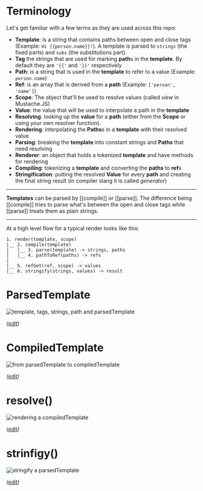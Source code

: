 # Terminology

Let's get familiar with a few terms as they are used across this repo:

* **Template**: is a string that contains paths between open and close tags (Example: `Hi {{person.name}}!`). A template is parsed to `strings` (the fixed parts) and `subs` (the substitutions part).
* **Tag** the strings that are used for marking **path**s in the **template**. By default they are `'{{'` and `'}}'` respectively
* **Path**: is a string that is used in the **template** to refer to a value (Example: `person.name`)
* **Ref**: is an array that is derived from a **path** (Example: `['person', 'name']`)
* **Scope**: The object that'll be used to resolve values (called _view_ in Mustache.JS)
* **Value**: the value that will be used to interpolate a path in the **template**
* **Resolving**: looking up the **value** for a **path** (either from the **Scope** or using your own resolver function).
* **Rendering**: interpolating the **Paths**s in a **template** with their resolved value
* **Parsing**: breaking the **template** into constant strings and **Paths** that need resolving
* **Renderer**: an object that holds a tokenized **template** and have methods for rendering
* **Compiling**: tokenizing a **template** and converting the **paths** to **ref**s
* **Stringification**: putting the resolved **Value** for every **path** and creating the
final string result (in compiler slang it is called _generator_)

---

**Templates** can be parsed by [[compile]] or [[parse]]. The difference being [[compile]] tries to parse what's between the open and close tags while [[parse]] treats them as plain strings.

---

At a high level flow for a typical render looks like this:

```
1. render(template, scope)
|__ 2. compile(template)
|   |__ 3. parse(template) -> strings, paths
|   |__ 4. pathToRef(paths) -> refs
|
|__ 5. refGet(ref, scope) -> values
|__ 6. stringify(strings, values) -> result
```

# ParsedTemplate

![template, tags, strings, path and parsedTemplate](https://docs.google.com/drawings/d/e/2PACX-1vRE87bGkAGC4GG-UtPy1pt8Hh_kh0H6l98qFYYgW63CGLzl1NY6pmhturNOsfxn_vp7jpOp268hCT8V/pub?w=1000)

_([edit](https://docs.google.com/drawings/d/16UKBDWKA0StgvWTqcHFlh-gUKFdRezZ_z5mvmKL3bEA/edit))_

# CompiledTemplate

![from parsedTemplate to compiledTemplate](https://docs.google.com/drawings/d/e/2PACX-1vTPA9RUOHkvY31Iq0GFs_LeqDGNtehulQg0Ole4MPxnCVBdwffcEiHDPrY78ZZvbNKxcrPlS6rSrenX/pub?w=1000)

_([edit](https://docs.google.com/drawings/d/1SiY4Yu9QSDd4xULAvuVjPjk0S3TGGruzkjClfSleQeg/edit))_

# resolve()

![rendering a compiledTemplate](https://docs.google.com/drawings/d/e/2PACX-1vSB3dqwHl3svrDPaZz8Czf2aEYB9UywPyZsPOL9QZ6soRa1RAYJvIhvjDuy_hxAMeJiU6dBVD3yFo9a/pub?w=1000)

_([edit](https://docs.google.com/drawings/d/1Yro-Hn3o6zL02HxPFM9hidgGOUa6xU1jbuuHbL3Xle8/edit))_

# strinfigy()

![stringify a parsedTemplate](https://docs.google.com/drawings/d/e/2PACX-1vSCyL6pUpWmHn_q9lfhigtXHQrc0UBZ9bawL9IHFFEcUKsY-ZU0AdSdUgO7Mx9X5tVCJ_ZL8MQzGLFY/pub?w=1000)

_([edit](https://docs.google.com/drawings/d/1XmGzrnhEodS02LcAj5F-KihmkBHj-h-xuGUEGCWFpHE/edit))_

